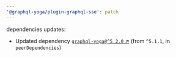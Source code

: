 ```yaml
---
'@graphql-yoga/plugin-graphql-sse': patch
---
```

dependencies updates:
  - Updated dependency [`graphql-yoga@^5.2.0`
    ↗︎](https://www.npmjs.com/package/graphql-yoga/v/5.2.0) (from `^5.1.1`, in `peerDependencies`)
